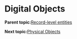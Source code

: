 # Digital Objects

**Parent topic:**[Record-level entities](../concepts/record_level_entities.md)

**Next topic:**[Physical Objects](../concepts/physical_objects.md)


